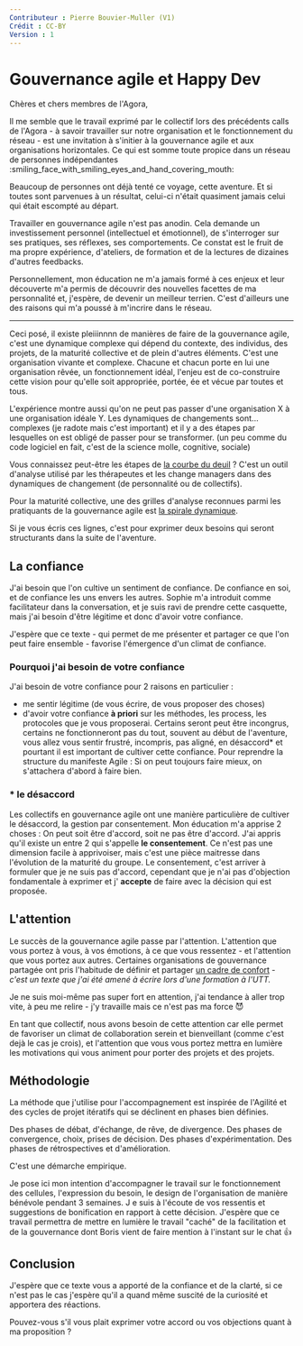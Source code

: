```yaml
---
Contributeur : Pierre Bouvier-Muller (V1)
Crédit : CC-BY
Version : 1
---
```


# Gouvernance agile et Happy Dev

Chères et chers membres de l'Agora,

Il me semble que le travail exprimé par le collectif lors des précédents calls de l'Agora - à savoir travailler sur notre organisation et le fonctionnement du réseau - est une invitation à s'initier à la gouvernance agile et aux organisations horizontales. Ce qui est somme toute propice dans un réseau de personnes indépendantes :smiling_face_with_smiling_eyes_and_hand_covering_mouth: 

Beaucoup de personnes ont déjà tenté ce voyage, cette aventure. Et si toutes sont parvenues à un résultat, celui-ci n'était quasiment jamais celui qui était escompté au départ.

Travailler en gouvernance agile n'est pas anodin. Cela demande un investissement personnel (intellectuel et émotionnel), de s'interroger sur ses pratiques, ses réflexes, ses comportements. Ce constat est le fruit de ma propre expérience, d'ateliers, de formation et de la lectures de dizaines d'autres feedbacks.

Personnellement, mon éducation ne m'a jamais formé à ces enjeux et leur découverte m'a permis de découvrir des nouvelles facettes de ma personnalité et, j'espère, de devenir un meilleur terrien. C'est d'ailleurs une des raisons qui m'a poussé à m'incrire dans le réseau.

---

Ceci posé, il existe pleiiinnnn de manières de faire de la gouvernance agile, c'est une dynamique complexe qui dépend du contexte, des individus, des projets, de la maturité collective et de plein d'autres éléments.
C'est une organisation vivante et complexe.
Chacune et chacun porte en lui une organisation rêvée, un fonctionnement idéal, l'enjeu est de co-construire cette vision pour qu'elle soit appropriée, portée, 
ée et vécue par toutes et tous.

L'expérience montre aussi qu'on ne peut pas passer d'une organisation X à une organisation idéale Y. Les dynamiques de changements sont... complexes (je radote mais c'est important) et il y a des étapes par lesquelles on est obligé de passer pour se transformer. (un peu comme du code logiciel en fait, c'est de la science molle, cognitive, sociale)

Vous connaissez peut-être les étapes de [la courbe du deuil](https://kolibricoaching.com/le-changement/courbe-du-deuil-ou-courbe-du-changement-resistance-au-changement/) ? C'est un outil d'analyse utilisé par les thérapeutes et les change managers dans des dynamiques de changement (de personnalité ou de collectifs).

Pour la maturité collective, une des grilles d'analyse reconnues parmi les pratiquants de la gouvernance agile est [la spirale dynamique](http://www.spiraledynamique.com/Theorie/index.php).


Si je vous écris ces lignes, c'est pour exprimer deux besoins qui seront structurants dans la suite de l'aventure.

## La confiance
J'ai besoin que l'on cultive un sentiment de confiance. De confiance en soi, et de confiance les uns envers les autres.
Sophie m'a introduit comme facilitateur dans la conversation, et je suis ravi de prendre cette casquette, mais j'ai besoin d'être légitime et donc d'avoir votre confiance.


J'espère que ce texte - qui permet de me présenter et partager ce que l'on peut faire ensemble - favorise l'émergence d'un climat de confiance.


### Pourquoi j'ai besoin de votre confiance
J'ai besoin de votre confiance pour 2 raisons en particulier : 
- me sentir légitime (de vous écrire, de vous proposer des choses)
- d'avoir votre confiance **à priori** sur les méthodes, les process, les protocoles que je vous proposerai. Certains seront peut être incongrus, certains ne fonctionneront pas du tout, souvent au début de l'aventure, vous allez vous sentir frustré, incompris, pas aligné, en désaccord* et pourtant il est important de cultiver cette confiance. Pour reprendre la structure du manifeste Agile : Si on peut toujours faire mieux, on s'attachera d'abord à faire bien.

### * le désaccord
Les collectifs en gouvernance agile ont une manière particulière de cultiver le désaccord, la gestion par consentement.
Mon éducation m'a apprise 2 choses : On peut soit être d'accord, soit ne pas être d'accord.
J'ai appris qu'il existe un entre 2 qui s'appelle **le consentement**. Ce n'est pas une dimension facile à apprivoiser, mais c'est une pièce maitresse dans l'évolution de la maturité du groupe. Le consentement, c'est arriver à formuler que je ne suis pas d'accord, cependant que je n'ai pas d'objection fondamentale à exprimer et j' **accepte** de faire avec la décision qui est proposée.


## L'attention
Le succès de la gouvernance agile passe par l'attention. L'attention que vous portez à vous, à vos émotions, à ce que vous ressentez - et l'attention que vous portez aux autres. Certaines organisations de gouvernance partagée ont pris l'habitude de définir et partager [un cadre de confort](https://github.com/bouviermullerp/Formaction/blob/master/Confiance%20et%20confort.md) - *c'est un texte que j'ai été amené à écrire lors d'une formation à l'UTT.*

Je ne suis moi-même pas super fort en attention, j'ai tendance à aller trop vite, à peu me relire - j'y travaille mais ce n'est pas ma force :smiling_imp: 


En tant que collectif, nous avons besoin de cette attention car elle permet de favoriser un climat de collaboration serein et bienveillant (comme c'est dejà le cas je crois), et l'attention que vous vous portez mettra en lumière les motivations qui vous animent pour porter des projets et des projets.


## Méthodologie
La méthode que j'utilise pour l'accompagnement est inspirée de l'Agilité et des cycles de projet itératifs qui se déclinent en phases bien définies.

Des phases de débat, d'échange, de rêve, de divergence.
Des phases de convergence, choix, prises de décision.
Des phases d'expérimentation.
Des phases de rétrospectives et d'amélioration.

C'est une démarche empirique.

Je pose ici mon intention d'accompagner le travail sur le fonctionnement des cellules, l'expression du besoin, le design de l'organisation de manière bénévole pendant 3 semaines. J
e suis à l'écoute de vos ressentis et suggestions de bonification en rapport à cette décision.
J'espère que ce travail permettra de mettre en lumière le travail "caché" de la facilitation et de la gouvernance dont Boris vient de faire mention à l'instant sur le chat :+1: 


## Conclusion
J'espère que ce texte vous a apporté de la confiance et de la clarté, si ce n'est pas le cas j'espère qu'il a quand même suscité de la curiosité et apportera des réactions.

Pouvez-vous s'il vous plait exprimer votre accord ou vos objections quant à ma proposition ?
